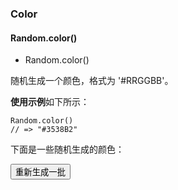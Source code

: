 ### Color

#### Random.color()

* Random.color()

随机生成一个颜色，格式为 '#RRGGBB'。

**使用示例**如下所示：

    Random.color()
    // => "#3538B2"

下面是一些随机生成的颜色：

<button id="genColor" type="button" class="btn btn-default">重新生成一批</button>

<div id="color100" class="color_100"></div>
<style type="text/css">
    .circle {
        display: inline-block;
        width: 5em;
        height: 5em;
        border-radius: 50%;
        margin: 0 1em 1em 0;
        line-height: 5em;
        vertical-align: middle;
        text-align: center;
        color: #FFF;
    }
</style>
<script>
    $(function(){
        $('#genColor').on('click', function(event){
            var container = $('#color100').empty()
            var color
            for (var i = 0; i < 35; i++) {
                color = Random.color()
                $('<span class="circle"></span>')
                    .css('background-color', color)
                    .appendTo(container)
            }      
        }).trigger('click')
    })
</script>
